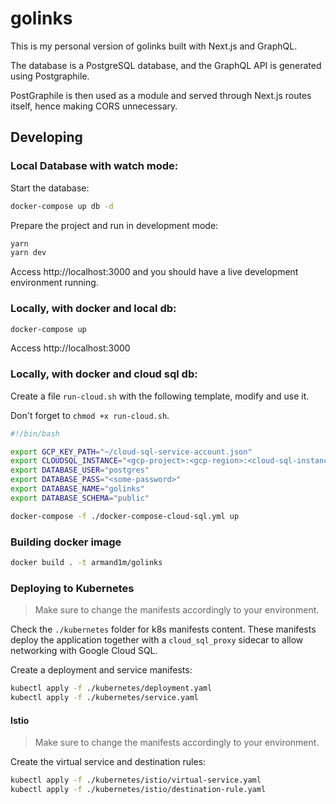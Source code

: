 # golinks

This is my personal version of golinks built with Next.js and GraphQL.

The database is a PostgreSQL database, and the GraphQL API is generated using Postgraphile.

PostGraphile is then used as a module and served through Next.js routes itself, hence making CORS unnecessary.

## Developing

### Local Database with watch mode:

Start the database:

```sh
docker-compose up db -d
```

Prepare the project and run in development mode:

```sh
yarn
yarn dev
```

Access http://localhost:3000 and you should have a live
development environment running.

### Locally, with docker and local db:

```sh
docker-compose up
```

Access http://localhost:3000

### Locally, with docker and cloud sql db:

Create a file `run-cloud.sh` with the following template, modify and use it.

Don't forget to `chmod +x run-cloud.sh`.

```sh
#!/bin/bash

export GCP_KEY_PATH="~/cloud-sql-service-account.json"
export CLOUDSQL_INSTANCE="<gcp-project>:<gcp-region>:<cloud-sql-instance-name>=tcp:0.0.0.0:5432"
export DATABASE_USER="postgres"
export DATABASE_PASS="<some-password>"
export DATABASE_NAME="golinks"
export DATABASE_SCHEMA="public"

docker-compose -f ./docker-compose-cloud-sql.yml up
```

### Building docker image

```sh
docker build . -t armand1m/golinks
```

### Deploying to Kubernetes

> Make sure to change the manifests accordingly to your environment.

Check the `./kubernetes` folder for k8s manifests content.
These manifests deploy the application together with a `cloud_sql_proxy` sidecar to allow networking with Google Cloud SQL.

Create a deployment and service manifests:

```sh
kubectl apply -f ./kubernetes/deployment.yaml
kubectl apply -f ./kubernetes/service.yaml
```

#### Istio

> Make sure to change the manifests accordingly to your environment.

Create the virtual service and destination rules:

```sh
kubectl apply -f ./kubernetes/istio/virtual-service.yaml
kubectl apply -f ./kubernetes/istio/destination-rule.yaml
```
